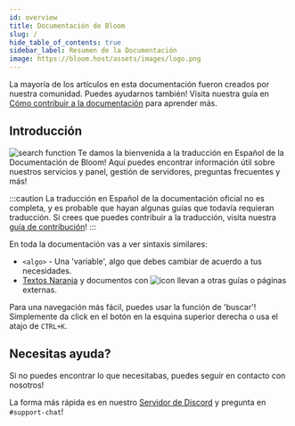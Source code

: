 ```yaml
---
id: overview
title: Documentación de Bloom
slug: /
hide_table_of_contents: true
sidebar_label: Resumen de la Documentación
image: https://bloom.host/assets/images/logo.png
---
```


La mayoría de los artículos en esta documentación fueron creados por nuestra comunidad. Puedes ayudarnos también!
Visita nuestra guía en [Cómo contribuir a la documentación](https://docs.bloom.host/extras/contributing) para aprender más.

## Introducción
![search function](/imgs/getting_started/overview/2.png)
Te damos la bienvenida a la traducción en Español de la Documentación de Bloom! Aquí puedes encontrar información útil
sobre nuestros servicios y panel, gestión de servidores, preguntas frecuentes y más!

:::caution
La traducción en Español de la documentación oficial no es completa, y es probable que hayan algunas guías que todavía
requieran traducción. Si crees que puedes contribuir a la traducción, visita nuestra [guía de contribución](https://docs.bloom.host/extras/contributing)!
:::

En toda la documentación vas a ver sintaxis similares:
- `<algo>` - Una 'variable', algo que debes cambiar de acuerdo a tus necesidades.
- [Textos Naranja](.) y documentos con ![icon](/imgs/getting_started/overview/1.png) llevan a
otras guías o páginas externas.

Para una navegación más fácil, puedes usar la función de 'buscar'! Simplemente da click en el botón en la esquina
superior derecha o usa el atajo de `CTRL+K`.

## Necesitas ayuda?

Si no puedes encontrar lo que necesitabas, puedes seguir en contacto con nosotros!

La forma más rápida es en nuestro [Servidor de Discord](https://discord.gg/bloom) y pregunta en `#support-chat`!
